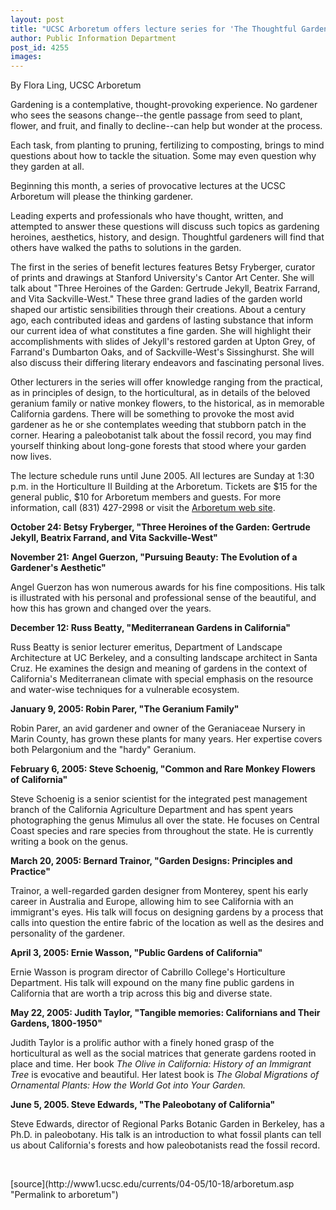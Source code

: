 ```yaml
---
layout: post
title: "UCSC Arboretum offers lecture series for 'The Thoughtful Gardener'"
author: Public Information Department
post_id: 4255
images:
---
```


<a name="content" id="content"></a>
<p>
  By Flora Ling, UCSC Arboretum
</p>
<p>
  Gardening is a contemplative, thought-provoking experience. No gardener who sees the seasons change--the gentle passage from seed to plant, flower, and fruit, and finally to decline--can help but wonder at the process.
</p>
<p>
  Each task, from planting to pruning, fertilizing to composting, brings to mind questions about how to tackle the situation. Some may even question why they garden at all.
</p>
<p>
  Beginning this month, a series of provocative lectures at the UCSC Arboretum will please the thinking gardener.
</p>
<p>
  Leading experts and professionals who have thought, written, and attempted to answer these questions will discuss such topics as gardening heroines, aesthetics, history, and design. Thoughtful gardeners will find that others have walked the paths to solutions in the garden.
</p>
<p>
  The first in the series of benefit lectures features Betsy Fryberger, curator of prints and drawings at Stanford University's Cantor Art Center. She will talk about "Three Heroines of the Garden: Gertrude Jekyll, Beatrix Farrand, and Vita Sackville-West." These three grand ladies of the garden world shaped our artistic sensibilities through their creations. About a century ago, each contributed ideas and gardens of lasting substance that inform our current idea of what constitutes a fine garden. She will highlight their accomplishments with slides of Jekyll's restored garden at Upton Grey, of Farrand's Dumbarton Oaks, and of Sackville-West's Sissinghurst. She will also discuss their differing literary endeavors and fascinating personal lives.
</p>
<p>
  Other lecturers in the series will offer knowledge ranging from the practical, as in principles of design, to the horticultural, as in details of the beloved geranium family or native monkey flowers, to the historical, as in memorable California gardens. There will be something to provoke the most avid gardener as he or she contemplates weeding that stubborn patch in the corner. Hearing a paleobotanist talk about the fossil record, you may find yourself thinking about long-gone forests that stood where your garden now lives.
</p>
<p>
  The lecture schedule runs until June 2005. All lectures are Sunday at 1:30 p.m. in the Horticulture II Building at the Arboretum. Tickets are $15 for the general public, $10 for Arboretum members and guests. For more information, call (831) 427-2998 or visit the <a href="http://www2.ucsc.edu/arboretum">Arboretum web site</a>.
</p>
<p>
  <b>October 24: Betsy Fryberger, "Three Heroines of the Garden: Gertrude Jekyll, Beatrix Farrand, and Vita Sackville-West"</b>
</p>
<p>
  <b>November 21:</b> <b>Angel Guerzon, "Pursuing Beauty: The Evolution of a Gardener's Aesthetic"</b>
</p>
<p>
  Angel Guerzon has won numerous awards for his fine compositions. His talk is illustrated with his personal and professional sense of the beautiful, and how this has grown and changed over the years.
</p>
<p>
  <b>December 12: Russ Beatty, "Mediterranean Gardens in California"</b>
</p>
<p>
  Russ Beatty is senior lecturer emeritus, Department of Landscape Architecture at UC Berkeley, and a consulting landscape architect in Santa Cruz. He examines the design and meaning of gardens in the context of California's Mediterranean climate with special emphasis on the resource and water-wise techniques for a vulnerable ecosystem.
</p>
<p>
  <b>January 9, 2005: Robin Parer, "The Geranium Family"</b>
</p>
<p>
  Robin Parer, an avid gardener and owner of the Geraniaceae Nursery in Marin County, has grown these plants for many years. Her expertise covers both Pelargonium and the "hardy" Geranium.
</p>
<p>
  <b>February 6, 2005: Steve Schoenig, "Common and Rare Monkey Flowers of California"</b>
</p>
<p>
  Steve Schoenig is a senior scientist for the integrated pest management branch of the California Agriculture Department and has spent years photographing the genus Mimulus all over the state. He focuses on Central Coast species and rare species from throughout the state. He is currently writing a book on the genus.
</p>
<p>
  <b>March 20, 2005: Bernard Trainor, "Garden Designs: Principles and Practice"</b>
</p>
<p>
  Trainor, a well-regarded garden designer from Monterey, spent his early career in Australia and Europe, allowing him to see California with an immigrant's eyes. His talk will focus on designing gardens by a process that calls into question the entire fabric of the location as well as the desires and personality of the gardener.
</p>
<p>
  <b>April 3, 2005: Ernie Wasson, "Public Gardens of California"</b>
</p>
<p>
  Ernie Wasson is program director of Cabrillo College's Horticulture Department. His talk will expound on the many fine public gardens in California that are worth a trip across this big and diverse state.
</p>
<p>
  <b>May 22, 2005: Judith Taylor, "Tangible memories: Californians and Their Gardens, 1800-1950"</b>
</p>
<p>
  Judith Taylor is a prolific author with a finely honed grasp of the horticultural as well as the social matrices that generate gardens rooted in place and time. Her book <i>The Olive in California: History of an Immigrant Tree</i> is evocative and beautiful. Her latest book is <i>The Global Migrations of Ornamental Plants: How the World Got into Your Garden.</i>
</p>
<p>
  <b>June 5, 2005. Steve Edwards, "The Paleobotany of California"</b>
</p>
<p>
  Steve Edwards, director of Regional Parks Botanic Garden in Berkeley, has a Ph.D. in paleobotany. His talk is an introduction to what fossil plants can tell us about California's forests and how paleobotanists read the fossil record.
</p><br>
<form>

</form>
<p>

</p>
[source](http://www1.ucsc.edu/currents/04-05/10-18/arboretum.asp "Permalink to arboretum")

